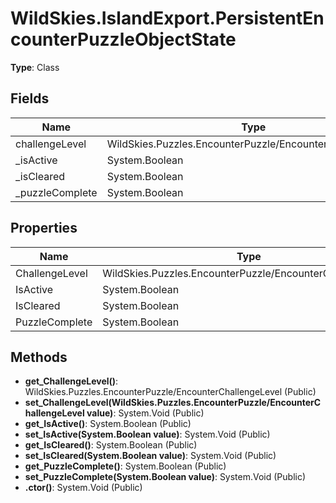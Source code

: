﻿# WildSkies.IslandExport.PersistentEncounterPuzzleObjectState

**Type**: Class

## Fields

| Name | Type | Access |
|------|------|--------|
| challengeLevel | WildSkies.Puzzles.EncounterPuzzle/EncounterChallengeLevel | Private |
| _isActive | System.Boolean | Private |
| _isCleared | System.Boolean | Private |
| _puzzleComplete | System.Boolean | Private |

## Properties

| Name | Type | Access |
|------|------|--------|
| ChallengeLevel | WildSkies.Puzzles.EncounterPuzzle/EncounterChallengeLevel | Public |
| IsActive | System.Boolean | Public |
| IsCleared | System.Boolean | Public |
| PuzzleComplete | System.Boolean | Public |

## Methods

- **get_ChallengeLevel()**: WildSkies.Puzzles.EncounterPuzzle/EncounterChallengeLevel (Public)
- **set_ChallengeLevel(WildSkies.Puzzles.EncounterPuzzle/EncounterChallengeLevel value)**: System.Void (Public)
- **get_IsActive()**: System.Boolean (Public)
- **set_IsActive(System.Boolean value)**: System.Void (Public)
- **get_IsCleared()**: System.Boolean (Public)
- **set_IsCleared(System.Boolean value)**: System.Void (Public)
- **get_PuzzleComplete()**: System.Boolean (Public)
- **set_PuzzleComplete(System.Boolean value)**: System.Void (Public)
- **.ctor()**: System.Void (Public)


